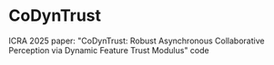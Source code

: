 # CoDynTrust
ICRA 2025 paper: "CoDynTrust: Robust Asynchronous Collaborative Perception via Dynamic Feature Trust Modulus" code
